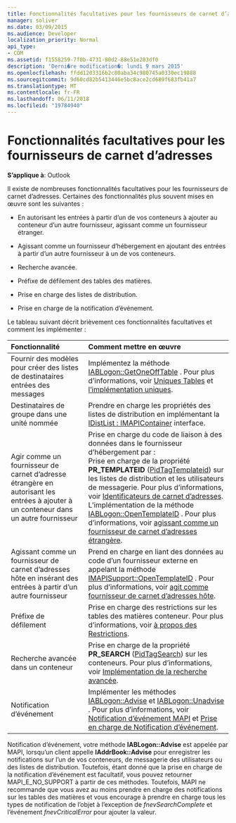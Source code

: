 ```yaml
---
title: Fonctionnalités facultatives pour les fournisseurs de carnet d’adresses
manager: soliver
ms.date: 03/09/2015
ms.audience: Developer
localization_priority: Normal
api_type:
- COM
ms.assetid: f1558259-7f0b-4731-80d2-88e51e203df0
description: 'Derni�re modification�: lundi 9 mars 2015'
ms.openlocfilehash: ffdd1203316b2c80aba34c980745a0330ec19888
ms.sourcegitcommit: 9d60cd82b5413446e5bc8ace2cd689f683fb41a7
ms.translationtype: MT
ms.contentlocale: fr-FR
ms.lasthandoff: 06/11/2018
ms.locfileid: "19784940"
---
```

# <a name="optional-features-for-address-book-providers"></a>Fonctionnalités facultatives pour les fournisseurs de carnet d’adresses

  
  
**S’applique à**: Outlook 
  
Il existe de nombreuses fonctionnalités facultatives pour les fournisseurs de carnet d’adresses. Certaines des fonctionnalités plus souvent mises en œuvre sont les suivantes :
  
- En autorisant les entrées à partir d’un de vos conteneurs à ajouter au conteneur d’un autre fournisseur, agissant comme un fournisseur étranger.
    
- Agissant comme un fournisseur d’hébergement en ajoutant des entrées à partir d’un autre fournisseur à un de vos conteneurs.
    
- Recherche avancée.
    
- Préfixe de défilement des tables des matières.
    
- Prise en charge des listes de distribution.
    
- Prise en charge de la notification d’événement.
    
Le tableau suivant décrit brièvement ces fonctionnalités facultatives et comment les implémenter :
  
|**Fonctionnalité**|**Comment mettre en œuvre**|
|:-----|:-----|
|Fournir des modèles pour créer des listes de destinataires entrées des messages  <br/> |Implémentez la méthode [IABLogon::GetOneOffTable](iablogon-getoneofftable.md) . Pour plus d’informations, voir [Uniques Tables](one-off-tables.md) et [l’implémentation uniques](implementing-one-off-tables.md).  <br/> |
|Destinataires de groupe dans une unité nommée  <br/> |Prendre en charge les propriétés des listes de distribution en implémentant la [IDistList : IMAPIContainer](idistlistimapicontainer.md) interface.  <br/> |
|Agir comme un fournisseur de carnet d’adresse étrangère en autorisant les entrées à ajouter à un conteneur dans un autre fournisseur  <br/> | Prise en charge du code de liaison à des données dans le fournisseur d’hébergement par :  <br/>  Prise en charge de la propriété **PR_TEMPLATEID** ([PidTagTemplateid](pidtagtemplateid-canonical-property.md)) sur les listes de distribution et les utilisateurs de messagerie. Pour plus d’informations, voir [Identificateurs de carnet d’adresses](address-book-identifiers.md).  <br/>  L’implémentation de la méthode [IABLogon::OpenTemplateID](iablogon-opentemplateid.md) . Pour plus d’informations, voir [agissant comme un fournisseur de carnet d’adresses étrangère](acting-as-a-foreign-address-book-provider.md).  <br/> |
|Agissant comme un fournisseur de carnet d’adresses hôte en insérant des entrées à partir d’un autre fournisseur  <br/> |Prend en charge en liant des données au code d’un fournisseur externe en appelant la méthode [IMAPISupport::OpenTemplateID](imapisupport-opentemplateid.md) . Pour plus d’informations, voir [agit comme fournisseur de carnet d’adresses hôte](acting-as-a-host-address-book-provider.md).  <br/> |
|Préfixe de défilement  <br/> |Prise en charge des restrictions sur les tables des matières conteneur. Pour plus d’informations, voir [à propos des Restrictions](about-restrictions.md).  <br/> |
|Recherche avancée dans un conteneur  <br/> |Prise en charge de la propriété **PR_SEARCH** ([PidTagSearch](pidtagsearch-canonical-property.md)) sur les conteneurs. Pour plus d’informations, voir [Implémentation de la recherche avancée](implementing-advanced-searching.md).  <br/> |
|Notification d’événement  <br/> |Implémenter les méthodes [IABLogon::Advise](iablogon-advise.md) et [IABLogon::Unadvise](iablogon-unadvise.md) . Pour plus d’informations, voir [Notification d’événement MAPI](event-notification-in-mapi.md) et [Prise en charge de Notification d’événement](supporting-event-notification.md).  <br/> |
   
Notification d’événement, votre méthode **IABLogon::Advise** est appelée par MAPI, lorsqu’un client appelle **IAddrBook::Advise** pour enregistrer les notifications sur l’un de vos conteneurs, de messagerie des utilisateurs ou des listes de distribution. Toutefois, étant donné que la prise en charge de la notification d’événement est facultatif, vous pouvez retourner MAPI_E_NO_SUPPORT à partir de ces méthodes. Toutefois, MAPI ne recommande que vous avez au moins prendre en charge des notifications sur les tables des matières et vous encourage à prendre en charge tous les types de notification de l’objet à l’exception de _fnevSearchComplete_ et l’événement _fnevCriticalError_ pour ajouter la valeur. 
  

